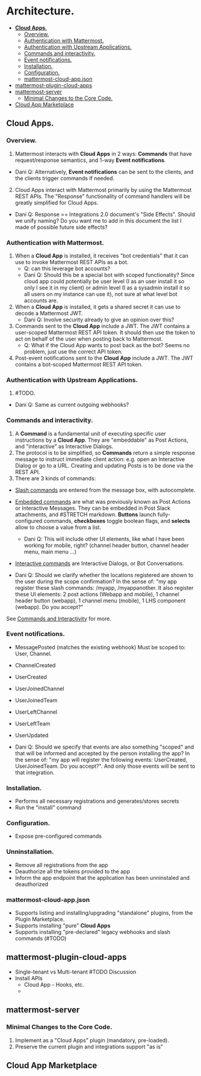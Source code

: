 # Architecture.

  * [**Cloud Apps**.](#--cloud-apps--)
    + [Overview.](#overview)
    + [Authentication with Mattermost.](#authentication-with-mattermost)
    + [Authentication with Upstream Applications.](#authentication-with-upstream-applications)
    + [Commands and interactivity.](#commands-and-interactivity)
    + [Event notifications.](#event-notifications)
    + [Installation.](#installation)
    + [Configuration.](#configuration)
    + [mattermost-cloud-app.json](#mattermost-cloud-appjson)
  * [mattermost-plugin-cloud-apps](#mattermost-plugin-cloud-apps)
  * [mattermost-server](#mattermost-server)
    + [Minimal Changes to the Core Code.](#minimal-changes-to-the-core-code)
  * [Cloud App Marketplace](#cloud-app-marketplace)

## **Cloud Apps**.

### Overview.
1. Mattermost interacts with **Cloud Apps** in 2 ways: **Commands** that have request/response semantics, and 1-way **Event notifications**.
  - Dani Q: Alternatively, **Event notifications** can be sent to the clients, and the clients trigger commands if needed.
2. Cloud Apps interact with Mattermost primarily by using the Mattermost REST APIs. The "Response" functionality of command handlers will be greatly simplified for Cloud Apps.
  - Dani Q: Response == Integrations 2.0 document's "Side Effects". Should we unify naming? Do you want me to add in this document the list I made of possible future side effects?

### Authentication with Mattermost.

1. When a **Cloud App** is installed, it receives "bot credentials" that it can
   use to invoke Mattermost REST APIs as a bot.
   - Q: can this leverage bot accounts?
   - Dani Q: Should this be a special bot with scoped functionality? Since cloud app could potentially be user level (I as an user install it so only I see it in my client) or admin level (I as a sysadmin install it so all users on my instance can use it), not sure at what level bot accounts are.
1. When a **Cloud App** is installed, it gets a shared secret it can use to
   decode a Mattermost JWT.
   - Dani Q: Involve security already to give an opinion over this?
1. Commands sent to the **Cloud App** include a JWT. The JWT contains a
   user-scoped Mattermost REST API token. It should then use the token to act on
   behalf of the user when posting back to Mattermost.
   - Q: What if the Cloud App wants to post back as the bot? Seems no problem,
     just use the correct API token.
1. Post-event notifications sent to the **Cloud App** include a JWT. The JWT
   contains a bot-scoped Mattermost REST API token.

### Authentication with Upstream Applications.
1. #TODO.
  - Dani Q: Same as current outgoing webhooks?

### Commands and interactivity.
1. A **Command** is a fundamental unit of executing specific user instructions
   by a **Cloud App**. They are "embeddable" as Post Actions, and "interactive"
   as Interactive Dialogs.
2. The protocol is to be simplified, so **Commands** return a simple response
   message to instruct immediate client action: e.g. open an Interactive Dialog
   or go to a URL. Creating and updating Posts is to be done via the REST API.
3. There are 3 kinds of commands:
- [Slash commands](commands.md#slash-commands) are entered from the message box, with autocomplete.
- [Embedded commands](commands.md#embedded-commands) are what was previously known as Post Actions or Interactive Messages. They can be embedded in Post Slack attachments, and #STRETCH markdown. **Buttons** launch fully-configured commands, **checkboxes** toggle boolean flags, and **selects** allow to choose a value from a list.
  - Dani Q: This will include other UI elements, like what I have been working for mobile, right? (channel header button, channel header menu, main menu ...)
- [Interactive commands](commands.md#interactive-commands) are Interactive Dialogs, or Bot Conversations.

- Dani Q: Should we clarify whether the locations registered are shown to the user during the scope confirmation? In the sense of: "my app register these slash commands: /myapp, /myappanother. It also register these UI elements: 2 post actions (Webapp and mobile), 1 channel header button (webapp), 1 channel menu (mobile), 1 LHS component (webapp). Do you accept?" 

See [Commands and Interactivity](commands.md) for more.

### Event notifications.
- MessagePosted (matches the existing webhook)
  Must be scoped to: User, Channel.
- ChannelCreated
- UserCreated
- UserJoinedChannel
- UserJoinedTeam
- UserLeftChannel
- UserLeftTeam
- UserUpdated

- Dani Q: Should we specify that events are also something "scoped" and that will be informed and accepted by the person installing the app? In the sense of: "my app will register the following events: UserCreated, UserJoinedTeam. Do you accept?". And only those events will be sent to that integration.

### Installation.
- Performs all necessary registrations and generates/stores secrets
- Run the "install" command

### Configuration. 
- Expose pre-configured commands

### Unninstallation.
- Remove all registrations from the app
- Deauthorize all the tokens provided to the app
- Inform the app endpoint that the application has been unninstaled and deauthorized

### mattermost-cloud-app.json
- Supports listing and installing/upgrading "standalone" plugins, from the Plugin Marketplace.
- Supports installing "pure" **Cloud Apps**
- Supports installing "pre-declared" legacy webhooks and slash commands (#TODO)

## mattermost-plugin-cloud-apps
- Single-tenant vs Multi-tenant #TODO Discussion
- Install APIs
   + Cloud App - Hooks, etc.
   + 

## mattermost-server

### Minimal Changes to the Core Code.
1. Implement as a "Cloud Apps" plugin (mandatory, pre-loaded).
2. Preserve the current plugin and integrations support "as is"


## Cloud App Marketplace

